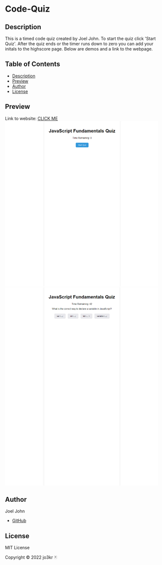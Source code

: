 # Code-Quiz

## Description
This is a timed code quiz created by Joel John. To start the quiz click 'Start Quiz'. After the quiz ends or the timer runs down to zero you can add your initals to the highscore page. Below are demos and a link to the webpage.

## Table of Contents
- [Description](#description)
- [Preview](#preview)
- [Author](#author)
- [License](#license)

## Preview
Link to website: [CLICK ME](https://jo3kr.github.io/Code-Quiz/)
![code quiz homepage](assets/images/codequizdemo.png)
![code quize running with timer and question with answer choices](assets/images/codequizdemo2.png)

## Author
Joel John
- [GitHub](https://github.com/jo3kr)
## License
 MIT License

Copyright &copy; 2022 jo3kr &#127183;